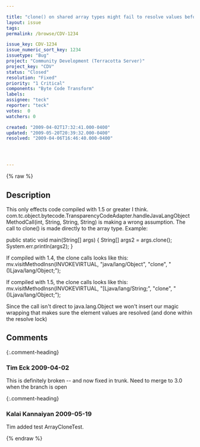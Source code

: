 ```yaml
---

title: "clone() on shared array types might fail to resolve values before native cloning"
layout: issue
tags: 
permalink: /browse/CDV-1234

issue_key: CDV-1234
issue_numeric_sort_key: 1234
issuetype: "Bug"
project: "Community Development (Terracotta Server)"
project_key: "CDV"
status: "Closed"
resolution: "Fixed"
priority: "1 Critical"
components: "Byte Code Transform"
labels: 
assignee: "teck"
reporter: "teck"
votes:  0
watchers: 0

created: "2009-04-02T17:32:41.000-0400"
updated: "2009-05-20T20:39:32.000-0400"
resolved: "2009-04-06T16:46:40.000-0400"




---
```


{% raw %}

## Description

<div markdown="1" class="description">

This only effects code compiled with 1.5 or greater I think. com.tc.object.bytecode.TransparencyCodeAdapter.handleJavaLangObjectMethodCall(int, String, String, String) is making a wrong assumption. The call to clone() is made directly to the array type. Example:

 public static void main(String[] args) \{
        String[] args2 = args.clone();
        System.err.println(args2);
  \}

If compiled with 1.4, the clone calls looks like this:
mv.visitMethodInsn(INVOKEVIRTUAL, "java/lang/Object", "clone", "()Ljava/lang/Object;");

If compiled with 1.5, the clone calls looks like this:
mv.visitMethodInsn(INVOKEVIRTUAL, "[Ljava/lang/String;", "clone", "()Ljava/lang/Object;");

Since the call isn't direct to java.lang.Object we won't insert our magic wrapping that makes sure the element values are resolved (and done within the resolve lock)


</div>

## Comments


{:.comment-heading}
### **Tim Eck** <span class="date">2009-04-02</span>

<div markdown="1" class="comment">

This is definitely broken -- and now fixed in trunk. Need to merge to 3.0 when the branch is open


</div>


{:.comment-heading}
### **Kalai Kannaiyan** <span class="date">2009-05-19</span>

<div markdown="1" class="comment">

Tim added test ArrayCloneTest.

</div>



{% endraw %}
